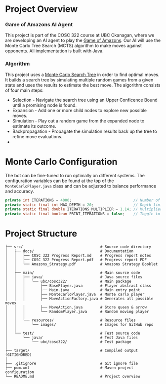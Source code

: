# Project Overview

### Game of Amazons AI Agent
This project is part of the COSC 322 course at UBC Okanagan, where we are developing an AI agent to play the [Game of Amazons](https://en.wikipedia.org/wiki/Game_of_the_Amazons). Our AI will use the Monte Carlo Tree Search (MCTS) algorithm to make moves against opponents. All implementation is built with Java.

### Algorithm
This project uses a [Monte Carlo Search Tree](https://en.wikipedia.org/wiki/Monte_Carlo_tree_search) in order to find optimal moves. It builds a search tree by simulating multiple random games from a given state and uses the results to estimate the best move. The algorithm consists of four main steps:

- Selection - Navigate the search tree using an Upper Conficence Bound until a promising node is found.
- Expansion - Add one or more child nodes to explore new possible moves.
- Simulation - Play out a random game from the expanded node to estimate its outcome.
- Backpropagation - Propagate the simulation results back up the tree to refine move evaluations.
- 
# Monte Carlo Configuration
The bot can be fine-tuned to run optimally on different systems. The configuration variables can be found at the top of the ```MonteCarloPlayer.java``` class and can be adjusted to balance performance and accuracy.
```java
private int ITERATIONS = 4000;                            // Number of iterations for MCTS search
private static final int MAX_DEPTH = 20;                  // Depth limit for tree search
private static final double ITERATIONS_MULTIPLIER = 1.14; // Multiplier to increase iterations dynamically
private static final boolean PRINT_ITERATIONS = false;    // Toggle to print iteration count during search

```
# Project Structure
```
├── src/                                   # Source code directory
│   ├── docs/                              # Documentation
│   │   ├── COSC 322 Progress Report.md    # Progress report notes
│   │   ├── COSC 322 Progress Report.pdf   # Progress report PDF
│   │   └── Amazons_Strategy.pdf           # Amazons Strategy Booklet
│   │   
│   ├── main/                              # Main source code
│   │   ├── java/                          # Java source files
│   │   │   └── ubc/cosc322/               # Main package
│   │   │       ├── BasePlayer.java        # Player abstract class
│   │   │       ├── Main.java              # Main entry point
│   │   │       ├── MonteCarloPlayer.java  # Monte carlo player
│   │   │       ├── MoveActionFactory.java # Generates all possible moves
│   │   │       ├── MoveAction.java        # Store queen & arrow
│   │   │       └── RandomPlayer.java      # Random moving player
│   │   │
│   │   └── resources/                     # Resource files
│   │       └── images/                    # Images for GitHub repo
│   │
│   └── test/                              # Test source code
│       └── java/                          # Test Java files
│           └── ubc/cosc322/               # Test package
│
├── target/                                # Compiled output (GITIGNORED)
│
├── .gitignore                             # Git ignore file
├── pom.xml                                # Maven project configuration
└── README.md                              # Project overview
```
